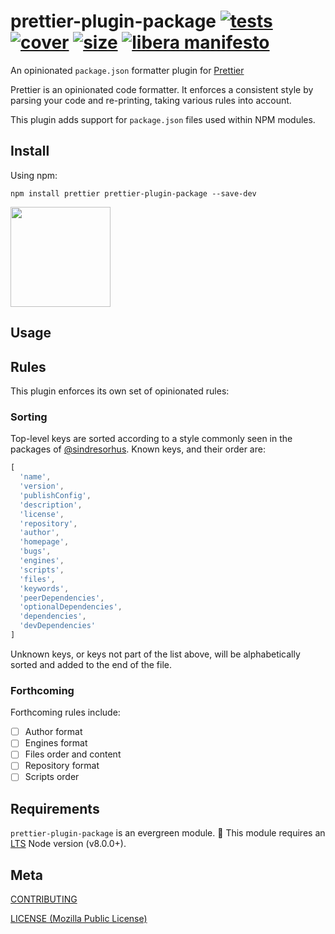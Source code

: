 [tests]: 	https://img.shields.io/circleci/project/github/shellscape/prettier-plugin-package.svg
[tests-url]: https://circleci.com/gh/shellscape/prettier-plugin-package

[cover]: https://codecov.io/gh/shellscape/prettier-plugin-package/branch/master/graph/badge.svg
[cover-url]: https://codecov.io/gh/shellscape/prettier-plugin-package

[size]: https://packagephobia.now.sh/badge?p=prettier-plugin-package
[size-url]: https://packagephobia.now.sh/result?p=prettier-plugin-package

# prettier-plugin-package [![tests][tests]][tests-url] [![cover][cover]][cover-url] [![size][size]][size-url] [![libera manifesto](https://img.shields.io/badge/libera-manifesto-lightgrey.svg)](https://liberamanifesto.com)


An opinionated `package.json` formatter plugin for [Prettier](https://prettier.io)

Prettier is an opinionated code formatter. It enforces a consistent style by parsing your code and re-printing, taking various rules into account.

This plugin adds support for `package.json` files used within NPM modules.

## Install

Using npm:

```console
npm install prettier prettier-plugin-package --save-dev
```

<a href="https://www.patreon.com/shellscape">
  <img src="https://c5.patreon.com/external/logo/become_a_patron_button@2x.png" width="160">
</a>

## Usage

## Rules

This plugin enforces its own set of opinionated rules:

### Sorting

Top-level keys are sorted according to a style commonly seen in the packages of [@sindresorhus](https://github.com/sindresorhus). Known keys, and their order are:

```js
[
  'name',
  'version',
  'publishConfig',
  'description',
  'license',
  'repository',
  'author',
  'homepage',
  'bugs',
  'engines',
  'scripts',
  'files',
  'keywords',
  'peerDependencies',
  'optionalDependencies',
  'dependencies',
  'devDependencies'
]
```

Unknown keys, or keys not part of the list above, will be alphabetically sorted and added to the end of the file.

### Forthcoming

Forthcoming rules include:

- [ ] Author format
- [ ] Engines format
- [ ] Files order and content
- [ ] Repository format
- [ ] Scripts order

## Requirements

`prettier-plugin-package` is an evergreen module. 🌲 This module requires an [LTS](https://github.com/nodejs/Release) Node version (v8.0.0+).

## 

## Meta

[CONTRIBUTING](./.github/CONTRIBUTING.md)

[LICENSE (Mozilla Public License)](./LICENSE)
